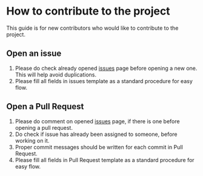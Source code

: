 # How to contribute to the project
This guide is for new contributors who would like to contribute to the project.

## Open an issue

1. Please do check already opened [issues](https://github.com/nattri07/Git-assignment/issues) page before opening a new one. This will help avoid duplications.
2. Please fill all fields in issues template as a standard procedure for easy flow.

## Open a Pull Request

1. Please do comment on opened [issues](https://github.com/nattri07/Git-assignment/issues) page, if there is one before opening a pull request.
2. Do check if issue has already been assigned to someone, before working on it.
3. Proper commit messages should be written for each commit in Pull Request.
4. Please fill all fields in Pull Request template as a standard procedure for easy flow.